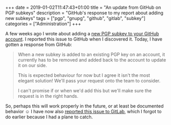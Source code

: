 +++
date = 2019-01-02T11:47:43+01:00
title = "An update from GitHub on PGP subkeys"
description = "GitHub's response to my report about adding new subkeys"
tags = ["pgp", "gnupg", "github", "gitlab", "subkey"]
categories = ["Administration"]
+++

A few weeks ago I wrote about adding a [new PGP subkey to your GitHub account](/blog/psa-github-gpg).
I reported this issue to GitHub when I discovered it. Today, I have gotten a response from GitHub:

> When a new subkey is added to an existing PGP key on an account, it
> currently has to be removed and added back to the account to update it
> on our side.
>
> This is expected behaviour for now but I agree it isn't the most
> elegant solution! We'll pass your request onto the team to consider.
>
> I can't promise if or when we'd add this but we'll make sure the
> request is in the right hands.

So, perhaps this will work properly in the future, or at least be
documented behavior ☺ I have now also [reported this issue to
GitLab](https://gitlab.com/gitlab-org/gitlab-ce/issues/55864), which I
forgot to do earlier because I had a plane to catch.
